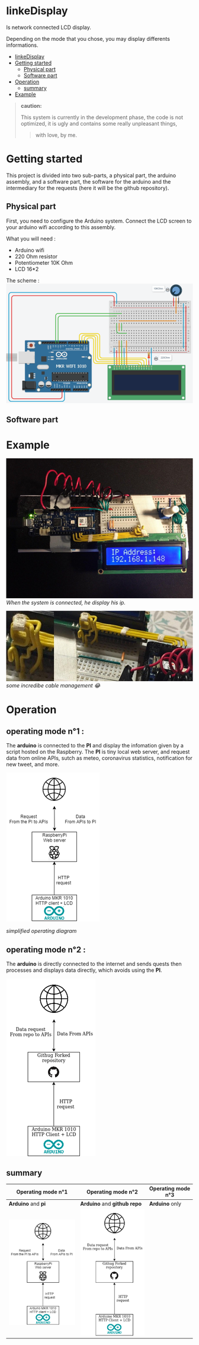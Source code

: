 # linkeDisplay
Is network connected LCD display.

Depending on the mode that you chose, you may display differents informations.

- [linkeDisplay](#linkedisplay)
- [Getting started](#Getting-started)
  - [Physical part](##Physical-part)
  - [Software part](##Software-part)
- [Operation](#Operation)
  - [summary](##summary)
- [Example](#Example)

>**caution:**
>
>This system is currently in the development phase, 
>the code is not optimized, 
>it is ugly and contains some really unpleasant things,
>>with love, by me.


# Getting started
This project is divided into two sub-parts, a physical part, the arduino assembly, and a software part, the software for the arduino and the intermediary for the requests (here it will be the github repository).

## Physical part
First, you need to configure the Arduino system. Connect the LCD screen to your arduino wifi according to this assembly.

What you will need :
- Arduino wifi
- 220 Ohm resistor
- Potentiometer 10K Ohm
- LCD 16*2

The scheme :
![shema](circuit.png)

## Software part

# Example
![up view of the system](upView.jpg)
*When the system is connected, he display his ip.*

![incredible cable management](cableManagement.jpg)
*some incredibe cable management :joy:*

# Operation

## operating mode n°1 :

The **arduino** is connected to the **PI** and display the infomation given by a script hosted on the Raspberry. The **PI** is tiny local web server, and request data from online APIs, sutch as meteo, coronavirus statistics, notification for new tweet, and more.

![simple shema](shema_0.png)

*simplified operating diagram*

## operating mode n°2 :
The **arduino** is directly connected to the internet and sends quests then processes and displays data directly, which avoids using the **PI**.

![simple shema](shema_1.png)

## summary

|  Operating mode n°1 | Operating mode n°2  | Operating mode n°3 |
|---------------------|---------------------|--------------------|
| **Arduino** and **pi**|**Arduino** and **github repo**|**Arduino** only|
|![simple shema](shema_0.png)|![simple shema](shema_1.png)||

